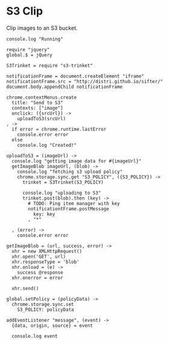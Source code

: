 S3 Clip
=======

Clip images to an S3 bucket.

    console.log "Running"

    require "jquery"
    global.$ = jQuery

    S3Trinket = require "s3-trinket"

    notificationFrame = document.createElement "iframe"
    notificationtFrame.src = "http://distri.github.io/sifter/"
    document.body.appendChild notificationFrame

    chrome.contextMenus.create
      title: "Send to S3"
      contexts: ["image"]
      onclick: ({srcUrl}) ->
        uploadToS3(srcUrl)
    , ->
      if error = chrome.runtime.lastError
        console.error error
      else
        console.log "Created!"

    uploadToS3 = (imageUrl) ->
      console.log "getting image data for #{imageUrl}"
      getImageBlob imageUrl, (blob) ->
        console.log "fetching s3 upload policy"
        chrome.storage.sync.get "S3_POLICY", ({S3_POLICY}) ->
          trinket = S3Trinket(S3_POLICY)

          console.log "uploading to S3"
          trinket.post(blob).then (key) ->
            # TODO: Ping item manager with key
            notificationtFrame.postMessage
              key: key
            , "*"

      , (error) ->
        console.error error

    getImageBlob = (url, success, error) ->
      xhr = new XMLHttpRequest()
      xhr.open('GET', url)
      xhr.responseType = 'blob'
      xhr.onload = (e) ->
        success @response
      xhr.onerror = error

      xhr.send()

    global.setPolicy = (policyData) ->
      chrome.storage.sync.set
        S3_POLICY: policyData

    addEventListener "message", (event) ->
      {data, origin, source} = event

      console.log event
